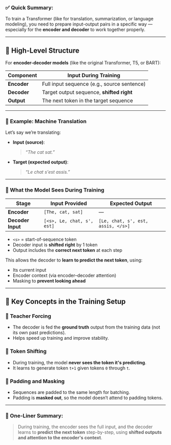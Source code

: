 ### ✅ **Quick Summary:**

To train a Transformer (like for translation, summarization, or language modeling), you need to prepare input-output pairs in a specific way — especially for the **encoder and decoder** to work together properly.

---

## 🔁 **High-Level Structure**

For **encoder-decoder models** (like the original Transformer, T5, or BART):

| Component   | Input During Training                       |
| ----------- | ------------------------------------------- |
| **Encoder** | Full input sequence (e.g., source sentence) |
| **Decoder** | Target output sequence, **shifted right**   |
| **Output**  | The next token in the target sequence       |

---

### 📘 **Example: Machine Translation**

Let’s say we’re translating:

* **Input (source)**:

  > *“The cat sat.”*

* **Target (expected output)**:

  > *“Le chat s'est assis.”*

---

### 🧩 What the Model Sees During Training

| Stage             | Input Provided             | Expected Output                    |
| ----------------- | -------------------------- | ---------------------------------- |
| **Encoder**       | `[The, cat, sat]`          | —                                  |
| **Decoder Input** | `[<s>, Le, chat, s', est]` | `[Le, chat, s', est, assis, </s>]` |

* `<s>` = start-of-sequence token
* Decoder input is **shifted right** by 1 token
* Output includes the **correct next token** at each step

This allows the decoder to **learn to predict the next token**, using:

* Its current input
* Encoder context (via encoder–decoder attention)
* Masking to **prevent looking ahead**

---

## 🧠 Key Concepts in the Training Setup

### 🔹 **Teacher Forcing**

* The decoder is fed the **ground truth** output from the training data (not its own past predictions).
* Helps speed up training and improve stability.

### 🔹 **Token Shifting**

* During training, the model **never sees the token it's predicting**.
* It learns to generate token `t+1` given tokens `0` through `t`.

### 🔹 **Padding and Masking**

* Sequences are padded to the same length for batching.
* Padding is **masked out**, so the model doesn’t attend to padding tokens.

---

### 🧠 One-Liner Summary:

> During training, the encoder sees the full input, and the decoder learns to **predict the next token** step-by-step, using **shifted outputs and attention to the encoder's context**.
